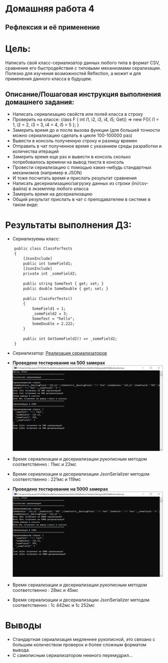 # Домашняя работа 4
## Рефлексия и её применение

# Цель:
Написать свой класс-сериализатор данных любого типа в формат CSV, сравнение его быстродействия с типовыми механизмами серализации. <br/>
Полезно для изучения возможностей Reflection, а может и для применения данного класса в будущем. <br/>

## Описание/Пошаговая инструкция выполнения домашнего задания:
* Написать сериализацию свойств или полей класса в строку
* Проверить на классе: class F { int i1, i2, i3, i4, i5; Get() => new F(){ i1 = 1, i2 = 2, i3 = 3, i4 = 4, i5 = 5 }; }
* Замерить время до и после вызова функции (для большей точности можно сериализацию сделать в цикле 100-100000 раз)
* Вывести в консоль полученную строку и разницу времен
* Отправить в чат полученное время с указанием среды разработки и количества итераций
* Замерить время еще раз и вывести в консоль сколько потребовалось времени на вывод текста в консоль
* Провести сериализацию с помощью каких-нибудь стандартных механизмов (например в JSON)
* И тоже посчитать время и прислать результат сравнения
* Написать десериализацию/загрузку данных из строки (ini/csv-файла) в экземпляр любого класса
* Замерить время на десериализацию
* Общий результат прислать в чат с преподавателем в системе в таком виде:


# Результаты выполнения ДЗ:

* Сериализуемы класс:
```
    public class ClassForTests
    {
        [JsonInclude]
        public int SomeField1;
        [JsonInclude]
        private int _someField2;

        public string SomeText { get; set; }
        public double SomeDouble { get; set; }

        public ClassForTests()
        {
            SomeField1 = 1;
            _someField2 = 3;
            SomeText = "hello";
            SomeDouble = 2.222;
        }

        public int GetSomeField2() => _someField2;
    }
```
* Сериализатор: [Реализация сериализаторов](https://github.com/fangarh/OtusNetHometasks/tree/t3/HomeTask/BusinessLogic/Logic/Serialization)

* **Проведено тестирование на 500 замерах**<br>
![имг 00](IMG/0.png "Подготовка")<br>
* Время сериализации и десериализации рукописным методом соответственно : 11мс и 22мс
* Время сериализации и десериализации JsonSerializer методом соответственно : 221мс и 119мс

* **Проведено тестирование на 5000 замерах**<br>
![имг 00](IMG/1.png "Подготовка")<br>
* Время сериализации и десериализации рукописным методом соответственно : 28мс и 45мс
* Время сериализации и десериализации JsonSerializer методом соответственно : 1c 442мс и 1c 252мс


# Выводы
* Стандартная сериализация медленнее рукописной, это связано с большим количеством проверок и более сложным форматом вывода.
* С самописным сериализатором немного перемудрил...